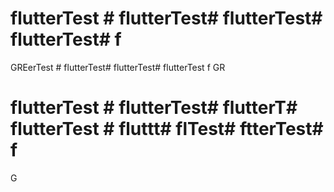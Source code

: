 # flutterTest # flutterTest# flutterTest# flutterTest# f
GREerTest # flutterTest# flutterTest# flutterTest f
GR
# flutterTest # flutterTest# flutterT# flutterTest # fluttt# flTest# ftterTest# f
G
